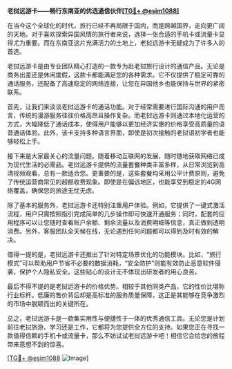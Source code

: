 **老挝远游卡——畅行东南亚的优选通信伙伴[[TG💪+ @esim1088](https://t.me/s/esim1088)]**

在当今这个全球化的时代，旅行已经不再局限于国内，而是跨越国界，走向更广阔的天地。对于喜欢探索异国风情的旅行者来说，选择一张合适的手机卡或流量卡显得尤为重要。而在东南亚这片充满活力的土地上，老挝远游卡无疑成为了许多人的首选。

老挝远游卡是由专业团队精心打造的一款专为赴老挝旅行设计的通信产品。无论是商务出差还是休闲度假，这款卡都能满足您的各种需求。它不仅提供了稳定可靠的通话服务，还配备了高速稳定的网络连接，让您在异国他乡也能保持与世界的紧密联系。

首先，让我们来谈谈老挝远游卡的通话功能。对于经常需要进行国际沟通的用户而言，传统的漫游服务往往价格高昂且操作复杂。而老挝远游卡则通过本地化运营的方式，大幅降低了通话成本，使得用户能够以更加经济实惠的价格享受高质量的语音通话体验。此外，该卡支持多种语言界面，即使是初次接触的老挝语初学者也能够轻松上手。

接下来是大家最关心的流量问题。随着移动互联网的发展，随时随地获取网络已成为现代生活的必需品。老挝远游卡提供的流量套餐种类丰富多样，从日常浏览到高清视频观看，总有一款适合您。更重要的是，这些套餐均采用公平计费原则，避免了传统运营商常见的超额收费现象。即使是在偏远地区，也能享受到稳定的4G网络覆盖，确保您的旅途无忧无虑。

除了基本的服务外，老挝远游卡还特别注重用户体验。例如，它提供了一键式激活流程，用户只需按照指引完成简单的几步操作即可快速开通服务；同时，配套的应用程序可以让您随时查看账户余额、剩余流量以及消费明细等信息，真正做到透明消费。另外，客服团队全天候在线，无论遇到任何问题都可以得到及时有效的解决。

值得一提的是，老挝远游卡还推出了针对特定场景优化的功能模块。比如，“旅行模式”可以帮助用户节省不必要的数据消耗，“安全防护”则能有效防止恶意软件侵袭，保护个人隐私安全。这些贴心的设计无不体现出研发者的用心良苦。

最后不得不提的是老挝远游卡的价格优势。相较于其他同类产品，它的性价比堪称行业标杆。低廉的售价背后却是高标准的服务质量保障，这正是其能够在竞争激烈的市场中脱颖而出的关键所在。

总之，老挝远游卡是一款集实用性与便捷性于一体的优秀通信工具。无论您是计划前往老挝旅游、学习还是工作，它都将为您提供全方位的支持。如果您正在寻找一款值得信赖的手机卡或流量卡，那么不妨试试老挝远游卡吧！相信它会给您的旅程带来意想不到的惊喜。

[[TG💪+ @esim1088](https://t.me/s/esim1088) ![Image](https://i.postimg.cc/4NQfJmqS/Snipaste-2025-05-13-00-14-12.png)]